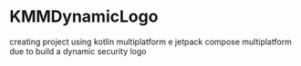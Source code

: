 # KMMDynamicLogo
creating project using kotlin multiplatform e jetpack compose multiplatform due to build a dynamic security logo 
